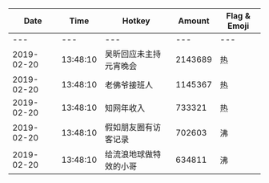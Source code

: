 Date | Time | Hotkey | Amount | Flag & Emoji 
--- | --- | --- | --- | ---
--- | --- | --- | --- | ---
2019-02-20|13:48:10|吴昕回应未主持元宵晚会|2143689|热 
2019-02-20|13:48:10|老佛爷接班人|1145367|热 
2019-02-20|13:48:10|知网年收入|733321|热 
2019-02-20|13:48:10|假如朋友圈有访客记录|702603|沸 
2019-02-20|13:48:10|给流浪地球做特效的小哥|634811|沸 
